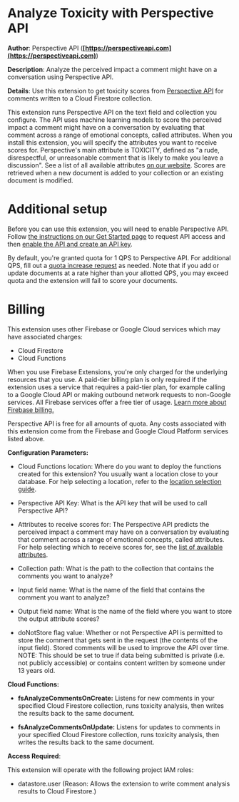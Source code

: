 # Analyze Toxicity with Perspective API

**Author**: Perspective API (**[https://perspectiveapi.com](https://perspectiveapi.com)**)

**Description**: Analyze the perceived impact a comment might have on a conversation using Perspective API.



**Details**: Use this extension to get toxicity scores from [Perspective
API](https://perspectiveapi.com) for comments
written to a Cloud Firestore collection.

This extension runs Perspective API on the text field and collection you
configure. The API uses machine learning models to score the perceived impact a
comment might have on a conversation by evaluating that comment across a range
of emotional concepts, called attributes. When you install this extension, you
will specify the attributes you want to receive scores for. Perspective's main
attribute is TOXICITY, defined as "a rude, disrespectful, or unreasonable
comment that is likely to make you leave a discussion". See a list of all
available attributes [on our website](https://support.perspectiveapi.com/s/about-the-api-attributes-and-languages).
Scores are retrieved when a new document is added to your collection or an
existing document is modified.

# Additional setup

Before you can use this extension, you will need to enable Perspective API.
Follow [the instructions on our Get Started page](https://support.perspectiveapi.com/s/docs-get-started)
to request API access and then [enable the API and create an API
key](https://support.perspectiveapi.com/s/docs-enable-the-api).

By default, you're granted quota for 1 QPS to Perspective API. For additional
QPS, fill out a [quota increase
request](https://support.perspectiveapi.com/s/request-quota-increase) as needed. Note
that if you add or update documents at a rate higher than your allotted QPS,
you may exceed quota and the extension will fail to score your documents.

# Billing

This extension uses other Firebase or Google Cloud services which may have
  associated charges:

*   Cloud Firestore
*   Cloud Functions

When you use Firebase Extensions, you're only charged for the underlying
resources that you use. A paid-tier billing plan is only required if the
extension uses a service that requires a paid-tier plan, for example calling to
a Google Cloud API or making outbound network requests to non-Google services.
All Firebase services offer a free tier of usage.
[Learn more about Firebase billing.](https://firebase.google.com/pricing)

Perspective API is free for all amounts of quota. Any costs associated with this
extension come from the Firebase and Google Cloud Platform services listed above.




**Configuration Parameters:**

* Cloud Functions location: Where do you want to deploy the functions created for this extension? You usually want a location close to your database. For help selecting a location, refer to the [location selection guide](https://firebase.google.com/docs/functions/locations).

* Perspective API Key: What is the API key that will be used to call Perspective API?


* Attributes to receive scores for: The Perspective API predicts the perceived impact a comment may have on a conversation by evaluating that comment across a range of emotional concepts, called attributes. For help selecting which to receive scores for, see the [list of available attributes](https://support.perspectiveapi.com/s/about-the-api-attributes-and-languages).


* Collection path: What is the path to the collection that contains the comments you want to analyze?


* Input field name: What is the name of the field that contains the comment you want to analyze?


* Output field name: What is the name of the field where you want to store the output attribute scores?


* doNotStore flag value: Whether or not Perspective API is permitted to store the comment that gets sent in the request (the contents of the input field). Stored comments will be used to improve the API over time. NOTE\: This should be set to true if data being submitted is private (i.e. not publicly accessible) or contains content written by someone under 13 years old.




**Cloud Functions:**

* **fsAnalyzeCommentsOnCreate:** Listens for new comments in your specified Cloud Firestore collection, runs toxicity analysis, then writes the results back to the same document.

* **fsAnalyzeCommentsOnUpdate:** Listens for updates to comments in your specified Cloud Firestore collection, runs toxicity analysis, then writes the results back to the same document.



**Access Required**:



This extension will operate with the following project IAM roles:

* datastore.user (Reason: Allows the extension to write comment analysis results to Cloud Firestore.)
